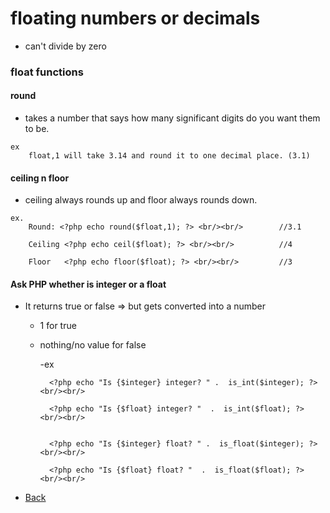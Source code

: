 # floating numbers or decimals
- can't divide by zero

### float functions

#### round
- takes a number that says how many significant digits do you want them to be.
```				   
ex
	float,1 will take 3.14 and round it to one decimal place. (3.1)
```

#### ceiling n floor 
- ceiling always rounds up and floor always rounds down.
```
ex.
	Round: <?php echo round($float,1); ?> <br/><br/>		//3.1

	Ceiling <?php echo ceil($float); ?> <br/><br/>			//4

	Floor 	<?php echo floor($float); ?> <br/><br/>			//3
```

#### Ask PHP whether is integer or a float
- It returns true or false => but gets converted into a number 
	* 1 for true
	* nothing/no value for false
	
		-ex
			<?php $integer = 3; ?>
			<?php $float = 3.14; ?>

			<?php echo "Is {$integer} integer? " .  is_int($integer); ?> <br/><br/>

			<?php echo "Is {$float} integer? "  .  is_int($float); ?> <br/><br/>


			<?php echo "Is {$integer} float? " .  is_float($integer); ?> <br/><br/>

			<?php echo "Is {$float} float? "  .  is_float($float); ?> <br/><br/>



*   [Back](https://github.com/stefan22/phpIntro)
